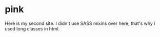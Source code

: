 # pink
Here is my second site. I didn't use SASS mixins over here, that's why i used long classes in html.
